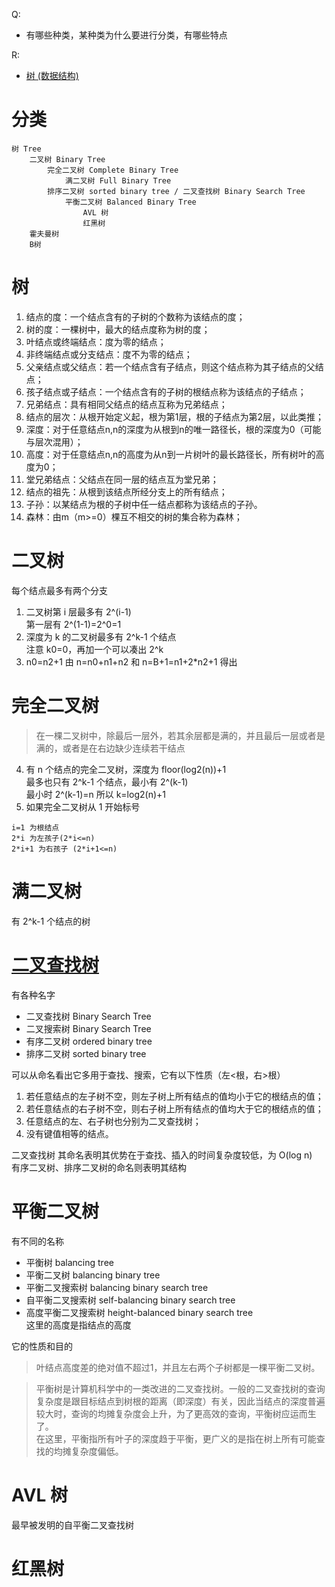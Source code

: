 Q:
* 有哪些种类，某种类为什么要进行分类，有哪些特点

R:
* [树 (数据结构)](https://zh.wikipedia.org/wiki/%E6%A0%91_(%E6%95%B0%E6%8D%AE%E7%BB%93%E6%9E%84))

# 分类
    树 Tree
        二叉树 Binary Tree
            完全二叉树 Complete Binary Tree
                满二叉树 Full Binary Tree
            排序二叉树 sorted binary tree / 二叉查找树 Binary Search Tree
                平衡二叉树 Balanced Binary Tree
                    AVL 树
                    红黑树
        霍夫曼树
        B树
        
# 树
1. 结点的度：一个结点含有的子树的个数称为该结点的度；
0. 树的度：一棵树中，最大的结点度称为树的度；
0. 叶结点或终端结点：度为零的结点；
0. 非终端结点或分支结点：度不为零的结点；
0. 父亲结点或父结点：若一个结点含有子结点，则这个结点称为其子结点的父结点；
0. 孩子结点或子结点：一个结点含有的子树的根结点称为该结点的子结点；
0. 兄弟结点：具有相同父结点的结点互称为兄弟结点；
0. 结点的层次：从根开始定义起，根为第1层，根的子结点为第2层，以此类推；
0. 深度：对于任意结点n,n的深度为从根到n的唯一路径长，根的深度为0（可能与层次混用）；
0. 高度：对于任意结点n,n的高度为从n到一片树叶的最长路径长，所有树叶的高度为0；
0. 堂兄弟结点：父结点在同一层的结点互为堂兄弟；
0. 结点的祖先：从根到该结点所经分支上的所有结点；
0. 子孙：以某结点为根的子树中任一结点都称为该结点的子孙。
0. 森林：由m（m>=0）棵互不相交的树的集合称为森林；

# 二叉树
每个结点最多有两个分支

1. 二叉树第 i 层最多有 2^(i-1)  
第一层有 2^(1-1)=2^0=1
0. 深度为 k 的二叉树最多有 2^k-1 个结点  
注意 k0=0，再加一个可以凑出 2^k
0. n0=n2+1
由 n=n0+n1+n2 和 n=B+1=n1+2*n2+1 得出

# 完全二叉树

> 在一棵二叉树中，除最后一层外，若其余层都是满的，并且最后一层或者是满的，或者是在右边缺少连续若干结点

4. 有 n 个结点的完全二叉树，深度为 floor(log2(n))+1  
最多也只有 2^k-1 个结点，最小有 2^(k-1)  
最小时 2^(k-1)=n 所以 k=log2(n)+1
0.  如果完全二叉树从 1 开始标号  
```
i=1 为根结点  
2*i 为左孩子(2*i<=n)
2*i+1 为右孩子 (2*i+1<=n)
```

# 满二叉树
有 2^k-1 个结点的树

# [二叉查找树](https://zh.wikipedia.org/wiki/%E4%BA%8C%E5%85%83%E6%90%9C%E5%B0%8B%E6%A8%B9)
有各种名字
* 二叉查找树 Binary Search Tree  
* 二叉搜索树 Binary Search Tree  
* 有序二叉树 ordered binary tree  
* 排序二叉树 sorted binary tree

可以从命名看出它多用于查找、搜索，它有以下性质（左<根，右>根）
1. 若任意结点的左子树不空，则左子树上所有结点的值均小于它的根结点的值；
0. 若任意结点的右子树不空，则右子树上所有结点的值均大于它的根结点的值；
0. 任意结点的左、右子树也分别为二叉查找树；
0. 没有键值相等的结点。

二叉查找树 其命名表明其优势在于查找、插入的时间复杂度较低，为 O(log n)  
有序二叉树、排序二叉树的命名则表明其结构 

# 平衡二叉树
有不同的名称

* 平衡树 balancing tree
* 平衡二叉树 balancing binary tree
* 平衡二叉搜索树 balancing binary search tree
* 自平衡二叉搜索树 self-balancing binary search tree
* 高度平衡二叉搜索树 height-balanced binary search tree  
这里的高度是指结点的高度

它的性质和目的        
> 叶结点高度差的绝对值不超过1，并且左右两个子树都是一棵平衡二叉树。

> 平衡树是计算机科学中的一类改进的二叉查找树。一般的二叉查找树的查询复杂度是跟目标结点到树根的距离（即深度）有关，因此当结点的深度普遍较大时，查询的均摊复杂度会上升，为了更高效的查询，平衡树应运而生了。  
> 在这里，平衡指所有叶子的深度趋于平衡，更广义的是指在树上所有可能查找的均摊复杂度偏低。

        
# AVL 树
最早被发明的自平衡二叉查找树

# 红黑树
